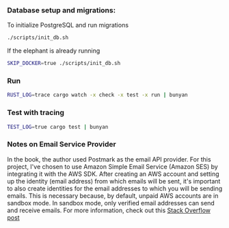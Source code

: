 ### Database setup and migrations:

To initialize PostgreSQL and run migrations
```sh
./scripts/init_db.sh
```

If the elephant is already running
```sh
SKIP_DOCKER=true ./scripts/init_db.sh
```

### Run

```sh
RUST_LOG=trace cargo watch -x check -x test -x run | bunyan
```

### Test with tracing

```sh
TEST_LOG=true cargo test | bunyan
```

### Notes on Email Service Provider

In the book, the author used Postmark as the email API provider. For this project, I've chosen to use Amazon Simple Email Service 
(Amazon SES) by integrating it with the AWS SDK.
After creating an AWS account and setting up the identity (email address) from which emails will be sent, it's important to also 
create identities for the email addresses to which you will be sending emails. This is necessary because, by default, unpaid AWS accounts are in 
sandbox mode. In sandbox mode, only verified email addresses can send and receive emails. For more information, check out this [Stack Overflow post](https://stackoverflow.com/questions/37528301/email-address-is-not-verified-aws-ses)
